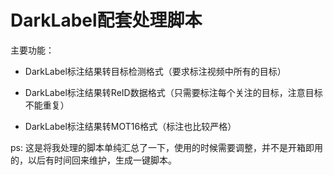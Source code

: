 # DarkLabel配套处理脚本

主要功能：

- DarkLabel标注结果转目标检测格式（要求标注视频中所有的目标）

- DarkLabel标注结果转ReID数据格式（只需要标注每个关注的目标，注意目标不能重复）

- DarkLabel标注结果转MOT16格式（标注也比较严格）

ps: 这是将我处理的脚本单纯汇总了一下，使用的时候需要调整，并不是开箱即用的，以后有时间回来维护，生成一键脚本。

